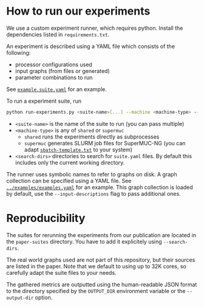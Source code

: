 # How to run our experiments

We use a custom experiment runner, which requires python.
Install the dependencies listed in `requirements.txt`.

An experiment is described using a YAML file which consists of the following:
- processor configurations used
- input graphs (from files or generated)
- parameter combinations to run

See [`example.suite.yaml`](./example.suite.yaml) for an example.

To run a experiment suite, run 
```sh
python run-experiments.py <suite-name>[...] --machine <machine-type> --search-dirs <search-dirs...>
```

- `<suite-name>` is the name of the suite to run (you can pass multiple)
- `<machine-type>` is any of `shared` or `supermuc`
    - `shared` runs the experiments directly as subprocesses
    - `supermuc` generates SLURM job files for SuperMUC-NG (you can adapt [`sbatch-template.txt`](./sbatch-template.txt) to your system)
- `<search-dirs>` directories to search for `suite.yaml` files. By default this includes only the current working directory. 

The runner uses symbolic names to refer to graphs on disk. A graph collection can be specified using a YAML file. 
See [`../examples/examples.yaml`](../examples/examples.yaml) for an example. 
This graph collection is loaded by default, use the `--input-descriptions` flag to pass additional ones.

# Reproducibility
The suites for rerunning the experiments from our publication are located in the `paper-suites` directory.
You have to add it explicitely using `--search-dirs`.

The real world graphs used are not part of this repository, but their sources are listed in the paper.
Note that we default to using up to 32K cores, so carefully adapt the suite files to your needs.

The gathered metrics are outputted using the human-readable JSON format to 
the directory specified by the `OUTPUT_DIR` environment variable or the `--output-dir` option.

